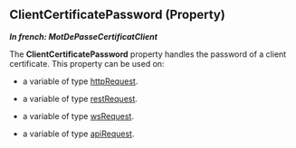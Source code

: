 
## ClientCertificatePassword (Property)

***In french: MotDePasseCertificatClient***
	



<a name="XUse"></a>
<a name="Use"></a>
<a name="description"></a>
The **ClientCertificatePassword** property handles the password of a client certificate. This property can be used on:

- a variable of type [httpRequest](../WDLang3/1000021158.md). 

- a variable of type [restRequest](../WDLang3/1000021481.md). 

- a variable of type [wsRequest](../WDLang3/1000020577.md). 

- a variable of type [apiRequest](../WDLang3/1410088935.md). 




